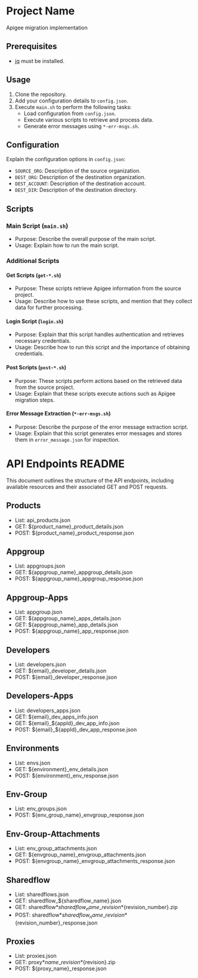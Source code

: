 # Project Name

Apigee migration implementation

## Prerequisites

- [jq](https://stedolan.github.io/jq/) must be installed.

## Usage

1. Clone the repository.
2. Add your configuration details to `config.json`.
3. Execute `main.sh` to perform the following tasks:
   - Load configuration from `config.json`.
   - Execute various scripts to retrieve and process data.
   - Generate error messages using `*-err-msgs.sh`.

## Configuration

Explain the configuration options in `config.json`:

- `SOURCE_ORG`: Description of the source organization.
- `DEST_ORG`: Description of the destination organization.
- `DEST_ACCOUNT`: Description of the destination account.
- `DEST_DIR`: Description of the destination directory.

## Scripts

### Main Script (`main.sh`)

- Purpose: Describe the overall purpose of the main script.
- Usage: Explain how to run the main script.

### Additional Scripts

#### Get Scripts (`get-*.sh`)

- Purpose: These scripts retrieve Apigee information from the source project.
- Usage: Describe how to use these scripts, and mention that they collect data for further processing.

#### Login Script (`login.sh`)

- Purpose: Explain that this script handles authentication and retrieves necessary credentials.
- Usage: Describe how to run this script and the importance of obtaining credentials.

#### Post Scripts (`post-*.sh`)

- Purpose: These scripts perform actions based on the retrieved data from the source project.
- Usage: Explain that these scripts execute actions such as Apigee migration steps.

#### Error Message Extraction (`*-err-msgs.sh`)

- Purpose: Describe the purpose of the error message extraction script.
- Usage: Explain that this script generates error messages and stores them in `error_message.json` for inspection.

# API Endpoints README

This document outlines the structure of the API endpoints, including available resources and their associated GET and POST requests.

## Products

- List: api_products.json
- GET: ${product_name}\_product_details.json
- POST: ${product_name}\_product_response.json

## Appgroup

- List: appgroups.json
- GET: ${appgroup_name}\_appgroup_details.json
- POST: ${appgroup_name}\_appgroup_response.json

## Appgroup-Apps

- List: appgroup.json
- GET: ${appgroup_name}\_apps_details.json
- GET: ${appgroup_name}\_app_details.json
- POST: ${appgroup_name}\_app_response.json

## Developers

- List: developers.json
- GET: ${email}\_developer_details.json
- POST: ${email}\_developer_response.json

## Developers-Apps

- List: developers_apps.json
- GET: ${email}\_dev_apps_info.json
- GET: ${email}_${appId}\_dev_app_info.json
- POST: ${email}_${appId}\_dev_app_response.json

## Environments

- List: envs.json
- GET: ${environment}\_env_details.json
- POST: ${environment}\_env_response.json

## Env-Group

- List: env_groups.json
- POST: ${env_group_name}\_envgroup_response.json

## Env-Group-Attachments

- List: env_group_attachments.json
- GET: ${envgroup_name}\_envgroup_attachments.json
- POST: ${envgroup_name}\_envgroup_attachments_response.json

## Sharedflow

- List: sharedflows.json
- GET: sharedflow\_${sharedflow_name}.json
- GET: sharedflow*${sharedflow_name}\_revision*${revision_number}.zip
- POST: sharedflow*${sharedflow_name}\_revision*${revision_number}\_response.json

## Proxies

- List: proxies.json
- GET: proxy*${name}\_revision*${revision}.zip
- POST: ${proxy_name}\_response.json
